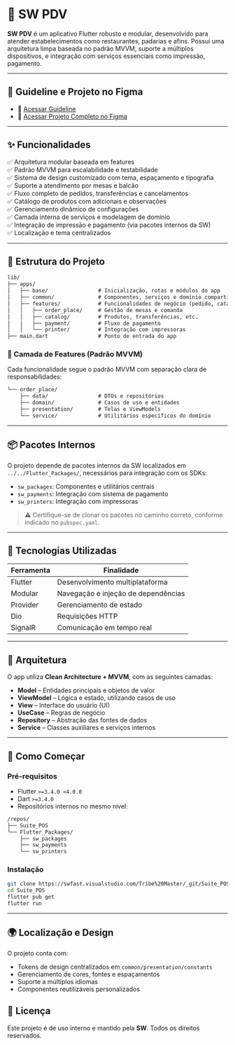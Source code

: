 # 🧾 SW PDV 

**SW PDV** é um aplicativo Flutter robusto e modular, desenvolvido para atender estabelecimentos como restaurantes, padarias e afins. Possui uma arquitetura limpa baseada no padrão MVVM, suporte a múltiplos dispositivos, e integração com serviços essenciais como impressão, pagamento.


---
## 🎨 Guideline e Projeto no Figma

- 📐 [Acessar Guideline](https://www.figma.com/design/Twv5hhdBUgoeGNffnJTjIs/PDV-M%C3%93VEL?node-id=785-5436&p=f&t=eHRvlSKkj8qYFrg4-0)  
- 🎨 [Acessar Projeto Completo no Figma](https://www.figma.com/design/Twv5hhdBUgoeGNffnJTjIs/PDV-M%C3%93VEL?node-id=0-1&p=f&t=eHRvlSKkj8qYFrg4-0)


---

## ✨ Funcionalidades

✅ Arquitetura modular baseada em features  
✅ Padrão MVVM para escalabilidade e testabilidade  
✅ Sistema de design customizado com tema, espaçamento e tipografia  
✅ Suporte a atendimento por mesas e balcão  
✅ Fluxo completo de pedidos, transferências e cancelamentos  
✅ Catálogo de produtos com adicionais e observações  
✅ Gerenciamento dinâmico de configurações  
✅ Camada interna de serviços e modelagem de domínio  
✅ Integração de impressão e pagamento (via pacotes internos da SW)  
✅ Localização e tema centralizados

---

## 🧱 Estrutura do Projeto

```txt
lib/
├── apps/
│   ├── base/                # Inicialização, rotas e módulos do app
│   ├── common/              # Componentes, serviços e domínio compartilhado
│   ├── features/            # Funcionalidades de negócio (pedido, catálogo, etc.)
│   │   ├── order_place/     # Gestão de mesas e comanda
│   │   ├── catalog/         # Produtos, transferências, etc.
│   │   ├── payment/         # Fluxo de pagamento
│   │   └── printer/         # Integração com impressoras
├── main.dart                # Ponto de entrada do app
```

### 📁 Camada de Features (Padrão MVVM)

Cada funcionalidade segue o padrão MVVM com separação clara de responsabilidades:

```txt
└── order_place/
    ├── data/                # DTOs e repositórios
    ├── domain/              # Casos de uso e entidades
    ├── presentation/        # Telas e ViewModels
    └── service/             # Utilitários específicos do domínio
```

---

## 📦 Pacotes Internos

O projeto depende de pacotes internos da SW localizados em `../../Flutter_Packages/`, necessários para integração com os SDKs:

- `sw_packages`: Componentes e utilitários centrais
- `sw_payments`: Integração com sistema de pagamento
- `sw_printers`: Integração com impressoras

> ⚠️ Certifique-se de clonar os pacotes no caminho correto, conforme indicado no `pubspec.yaml`.

---

## 🔧 Tecnologias Utilizadas

| Ferramenta             | Finalidade                            |
|------------------------|----------------------------------------|
| Flutter                | Desenvolvimento multiplataforma        |
| Modular                | Navegação e injeção de dependências    |
| Provider               | Gerenciamento de estado                |
| Dio                    | Requisições HTTP                       |
| SignalR                | Comunicação em tempo real              |


---

## 📜 Arquitetura

O app utiliza **Clean Architecture + MVVM**, com as seguintes camadas:

- **Model** – Entidades principais e objetos de valor
- **ViewModel** – Lógica e estado, utilizando casos de uso
- **View** – Interface do usuário (UI)
- **UseCase** – Regras de negócio
- **Repository** – Abstração das fontes de dados
- **Service** – Classes auxiliares e serviços internos

---

## 🚀 Como Começar

### Pré-requisitos

- Flutter `>=3.4.0 <4.0.0`
- Dart `>=3.4.0`
- Repositórios internos no mesmo nível:

```txt
/repos/
├── Suite_POS
└── Flutter_Packages/
    ├── sw_packages
    ├── sw_payments
    └── sw_printers
```

### Instalação

```bash
git clone https://swfast.visualstudio.com/Tribe%20Master/_git/Suite_POS
cd Suite_POS
flutter pub get
flutter run
```

---

## 🌍 Localização e Design

O projeto conta com:

- Tokens de design centralizados em `common/presentation/constants`
- Gerenciamento de cores, fontes e espaçamentos
- Suporte a múltiplos idiomas
- Componentes reutilizáveis personalizados

## 📄 Licença

Este projeto é de uso interno e mantido pela **SW**. Todos os direitos reservados.